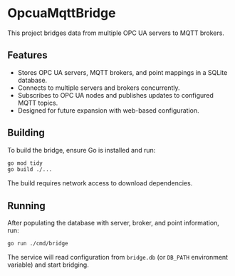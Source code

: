 # OpcuaMqttBridge

This project bridges data from multiple OPC UA servers to MQTT brokers.

## Features
- Stores OPC UA servers, MQTT brokers, and point mappings in a SQLite database.
- Connects to multiple servers and brokers concurrently.
- Subscribes to OPC UA nodes and publishes updates to configured MQTT topics.
- Designed for future expansion with web-based configuration.

## Building
To build the bridge, ensure Go is installed and run:

```bash
go mod tidy
go build ./...
```

The build requires network access to download dependencies.

## Running
After populating the database with server, broker, and point information, run:

```bash
go run ./cmd/bridge
```

The service will read configuration from `bridge.db` (or `DB_PATH` environment variable) and start bridging.

